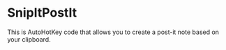 # SnipItPostIt
This is AutoHotKey code that allows you to create a post-it note based on your clipboard.
